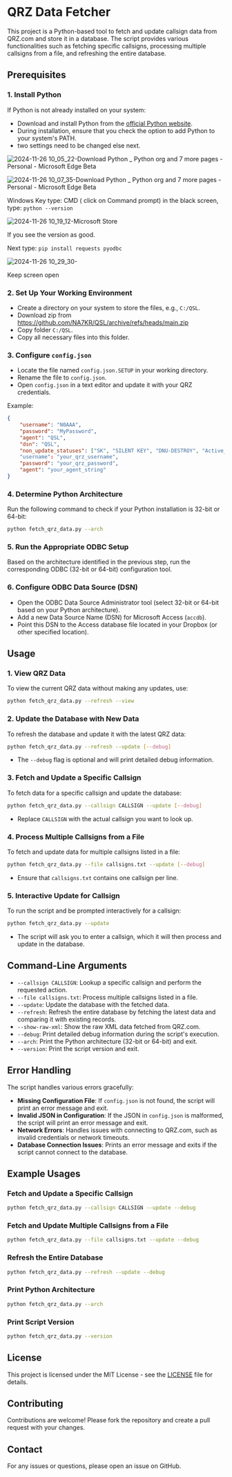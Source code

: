 
# QRZ Data Fetcher

This project is a Python-based tool to fetch and update callsign data from QRZ.com and store it in a database. The script provides various functionalities such as fetching specific callsigns, processing multiple callsigns from a file, and refreshing the entire database.

## Prerequisites

### 1. Install Python

If Python is not already installed on your system:

- Download and install Python from the [official Python website](https://www.python.org/downloads/).
- During installation, ensure that you check the option to add Python to your system's PATH.
- two settings need to be changed else next.

![2024-11-26 10_05_22-Download Python _ Python org and 7 more pages - Personal - Microsoft​ Edge Beta](https://github.com/user-attachments/assets/603e30f4-ff9f-461f-9be1-fd093670d0d5)

![2024-11-26 10_07_35-Download Python _ Python org and 7 more pages - Personal - Microsoft​ Edge Beta](https://github.com/user-attachments/assets/1c56c9c5-bf25-44f9-a51a-22dc48c39e66)

Windows Key type: CMD ( click on Command prompt)
in the black screen, type: ```python --version```

![2024-11-26 10_19_12-Microsoft Store](https://github.com/user-attachments/assets/be87b9ad-4f4a-4aac-9646-0baf14e1fd2e)

If you see the version as good.

Next type: 
```pip install requests pyodbc```

![2024-11-26 10_29_30-](https://github.com/user-attachments/assets/620bd489-ff92-4d16-987d-d42d3760ed5d)

Keep screen open

### 2. Set Up Your Working Environment

- Create a directory on your system to store the files, e.g., `C:/QSL`.
- Download zip from https://github.com/NA7KR/QSL/archive/refs/heads/main.zip
- Copy folder `C:/QSL`.
- Copy all necessary files into this folder.

### 3. Configure `config.json`

- Locate the file named `config.json.SETUP` in your working directory.
- Rename the file to `config.json`.
- Open `config.json` in a text editor and update it with your QRZ credentials.

Example:
```json
{
    "username": "N0AAA",
    "password": "MyPassword",
    "agent": "QSL",
    "dsn": "QSL",
    "non_update_statuses": ["SK", "SILENT KEY", "DNU-DESTROY", "Active_DIFF_Address"]
    "username": "your_qrz_username",
    "password": "your_qrz_password",
    "agent": "your_agent_string"
}
```

### 4. Determine Python Architecture

Run the following command to check if your Python installation is 32-bit or 64-bit:
```sh
python fetch_qrz_data.py --arch
```

### 5. Run the Appropriate ODBC Setup

Based on the architecture identified in the previous step, run the corresponding ODBC (32-bit or 64-bit) configuration tool.

### 6. Configure ODBC Data Source (DSN)

- Open the ODBC Data Source Administrator tool (select 32-bit or 64-bit based on your Python architecture).
- Add a new Data Source Name (DSN) for Microsoft Access (`accdb`).
- Point this DSN to the Access database file located in your Dropbox (or other specified location).

## Usage

### 1. View QRZ Data

To view the current QRZ data without making any updates, use:
```sh
python fetch_qrz_data.py --refresh --view
```

### 2. Update the Database with New Data

To refresh the database and update it with the latest QRZ data:
```sh
python fetch_qrz_data.py --refresh --update [--debug]
```

- The `--debug` flag is optional and will print detailed debug information.

### 3. Fetch and Update a Specific Callsign

To fetch data for a specific callsign and update the database:
```sh
python fetch_qrz_data.py --callsign CALLSIGN --update [--debug]
```

- Replace `CALLSIGN` with the actual callsign you want to look up.

### 4. Process Multiple Callsigns from a File

To fetch and update data for multiple callsigns listed in a file:
```sh
python fetch_qrz_data.py --file callsigns.txt --update [--debug]
```

- Ensure that `callsigns.txt` contains one callsign per line.

### 5. Interactive Update for Callsign

To run the script and be prompted interactively for a callsign:
```sh
python fetch_qrz_data.py --update
```

- The script will ask you to enter a callsign, which it will then process and update in the database.

## Command-Line Arguments

- `--callsign CALLSIGN`: Lookup a specific callsign and perform the requested action.
- `--file callsigns.txt`: Process multiple callsigns listed in a file.
- `--update`: Update the database with the fetched data.
- `--refresh`: Refresh the entire database by fetching the latest data and comparing it with existing records.
- `--show-raw-xml`: Show the raw XML data fetched from QRZ.com.
- `--debug`: Print detailed debug information during the script's execution.
- `--arch`: Print the Python architecture (32-bit or 64-bit) and exit.
- `--version`: Print the script version and exit.

## Error Handling

The script handles various errors gracefully:

- **Missing Configuration File**: If `config.json` is not found, the script will print an error message and exit.
- **Invalid JSON in Configuration**: If the JSON in `config.json` is malformed, the script will print an error message and exit.
- **Network Errors**: Handles issues with connecting to QRZ.com, such as invalid credentials or network timeouts.
- **Database Connection Issues**: Prints an error message and exits if the script cannot connect to the database.

## Example Usages

### Fetch and Update a Specific Callsign
```sh
python fetch_qrz_data.py --callsign CALLSIGN --update --debug
```

### Fetch and Update Multiple Callsigns from a File
```sh
python fetch_qrz_data.py --file callsigns.txt --update --debug
```

### Refresh the Entire Database
```sh
python fetch_qrz_data.py --refresh --update --debug
```

### Print Python Architecture
```sh
python fetch_qrz_data.py --arch
```

### Print Script Version
```sh
python fetch_qrz_data.py --version
```

## License

This project is licensed under the MIT License - see the [LICENSE](LICENSE) file for details.

## Contributing

Contributions are welcome! Please fork the repository and create a pull request with your changes.

## Contact

For any issues or questions, please open an issue on GitHub.

